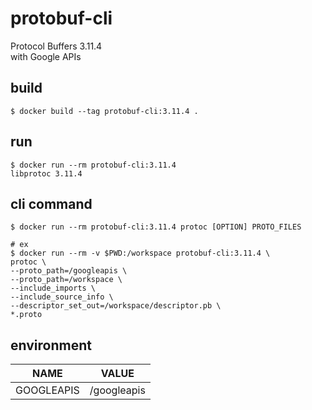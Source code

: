 # protobuf-cli

Protocol Buffers 3.11.4  
with Google APIs

## build

```
$ docker build --tag protobuf-cli:3.11.4 .
```

## run

```
$ docker run --rm protobuf-cli:3.11.4
libprotoc 3.11.4
```

## cli command

```
$ docker run --rm protobuf-cli:3.11.4 protoc [OPTION] PROTO_FILES

# ex
$ docker run --rm -v $PWD:/workspace protobuf-cli:3.11.4 \
protoc \
--proto_path=/googleapis \
--proto_path=/workspace \
--include_imports \
--include_source_info \
--descriptor_set_out=/workspace/descriptor.pb \
*.proto
```

## environment

| NAME | VALUE |
| --- | --- |
| GOOGLEAPIS | /googleapis |
